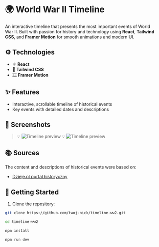 # 🌍 World War II Timeline

An interactive timeline that presents the most important events of World War II. Built with passion for history and technology using **React**, **Tailwind CSS**, and **Framer Motion** for smooth animations and modern UI.

## ⚙️ Technologies

- ⚛️ **React** 
- 🎨 **Tailwind CSS** 
- 🎞️ **Framer Motion** 

## ✨ Features

- Interactive, scrollable timeline of historical events
- Key events with detailed dates and descriptions

## 📸 Screenshots

> 💡 ![Timeline preview](https://i.imgur.com/D9sOHnx.jpeg)
> 💡 ![Timeline preview](https://i.imgur.com/5cb8Oys.jpeg)

## 📚 Sources

The content and descriptions of historical events were based on:

- [Dzieje.pl portal historyczny](https://dzieje.pl/aktualnosci/ii-wojna-swiatowa-kalendarium-wydarzen)

## 🚀 Getting Started

1. Clone the repository:

```bash
git clone https://github.com/twoj-nick/timeline-ww2.git
```
```bash
cd timeline-ww2
```
```bash
npm install
```
```bash
npm run dev
```
